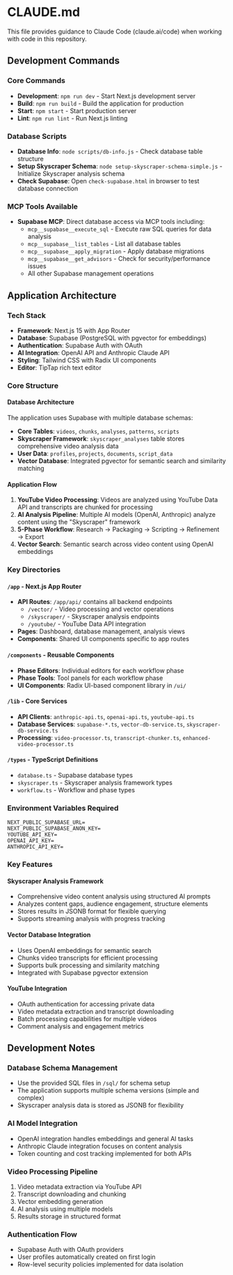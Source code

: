# CLAUDE.md

This file provides guidance to Claude Code (claude.ai/code) when working with code in this repository.

## Development Commands

### Core Commands
- **Development**: `npm run dev` - Start Next.js development server
- **Build**: `npm run build` - Build the application for production
- **Start**: `npm start` - Start production server
- **Lint**: `npm run lint` - Run Next.js linting

### Database Scripts
- **Database Info**: `node scripts/db-info.js` - Check database table structure
- **Setup Skyscraper Schema**: `node setup-skyscraper-schema-simple.js` - Initialize Skyscraper analysis schema
- **Check Supabase**: Open `check-supabase.html` in browser to test database connection

### MCP Tools Available
- **Supabase MCP**: Direct database access via MCP tools including:
  - `mcp__supabase__execute_sql` - Execute raw SQL queries for data analysis
  - `mcp__supabase__list_tables` - List all database tables
  - `mcp__supabase__apply_migration` - Apply database migrations
  - `mcp__supabase__get_advisors` - Check for security/performance issues
  - All other Supabase management operations

## Application Architecture

### Tech Stack
- **Framework**: Next.js 15 with App Router
- **Database**: Supabase (PostgreSQL with pgvector for embeddings)
- **Authentication**: Supabase Auth with OAuth
- **AI Integration**: OpenAI API and Anthropic Claude API
- **Styling**: Tailwind CSS with Radix UI components
- **Editor**: TipTap rich text editor

### Core Structure

#### Database Architecture
The application uses Supabase with multiple database schemas:
- **Core Tables**: `videos`, `chunks`, `analyses`, `patterns`, `scripts`
- **Skyscraper Framework**: `skyscraper_analyses` table stores comprehensive video analysis data
- **User Data**: `profiles`, `projects`, `documents`, `script_data`
- **Vector Database**: Integrated pgvector for semantic search and similarity matching

#### Application Flow
1. **YouTube Video Processing**: Videos are analyzed using YouTube Data API and transcripts are chunked for processing
2. **AI Analysis Pipeline**: Multiple AI models (OpenAI, Anthropic) analyze content using the "Skyscraper" framework
3. **5-Phase Workflow**: Research → Packaging → Scripting → Refinement → Export
4. **Vector Search**: Semantic search across video content using OpenAI embeddings

### Key Directories

#### `/app` - Next.js App Router
- **API Routes**: `/app/api/` contains all backend endpoints
  - `/vector/` - Video processing and vector operations
  - `/skyscraper/` - Skyscraper analysis endpoints
  - `/youtube/` - YouTube Data API integration
- **Pages**: Dashboard, database management, analysis views
- **Components**: Shared UI components specific to app routes

#### `/components` - Reusable Components
- **Phase Editors**: Individual editors for each workflow phase
- **Phase Tools**: Tool panels for each workflow phase
- **UI Components**: Radix UI-based component library in `/ui/`

#### `/lib` - Core Services
- **API Clients**: `anthropic-api.ts`, `openai-api.ts`, `youtube-api.ts`
- **Database Services**: `supabase-*.ts`, `vector-db-service.ts`, `skyscraper-db-service.ts`
- **Processing**: `video-processor.ts`, `transcript-chunker.ts`, `enhanced-video-processor.ts`

#### `/types` - TypeScript Definitions
- `database.ts` - Supabase database types
- `skyscraper.ts` - Skyscraper analysis framework types
- `workflow.ts` - Workflow and phase types

### Environment Variables Required
```
NEXT_PUBLIC_SUPABASE_URL=
NEXT_PUBLIC_SUPABASE_ANON_KEY=
YOUTUBE_API_KEY=
OPENAI_API_KEY=
ANTHROPIC_API_KEY=
```

### Key Features

#### Skyscraper Analysis Framework
- Comprehensive video content analysis using structured AI prompts
- Analyzes content gaps, audience engagement, structure elements
- Stores results in JSONB format for flexible querying
- Supports streaming analysis with progress tracking

#### Vector Database Integration
- Uses OpenAI embeddings for semantic search
- Chunks video transcripts for efficient processing
- Supports bulk processing and similarity matching
- Integrated with Supabase pgvector extension

#### YouTube Integration
- OAuth authentication for accessing private data
- Video metadata extraction and transcript downloading
- Batch processing capabilities for multiple videos
- Comment analysis and engagement metrics

## Development Notes

### Database Schema Management
- Use the provided SQL files in `/sql/` for schema setup
- The application supports multiple schema versions (simple and complex)
- Skyscraper analysis data is stored as JSONB for flexibility

### AI Model Integration
- OpenAI integration handles embeddings and general AI tasks
- Anthropic Claude integration focuses on content analysis
- Token counting and cost tracking implemented for both APIs

### Video Processing Pipeline
1. Video metadata extraction via YouTube API
2. Transcript downloading and chunking
3. Vector embedding generation
4. AI analysis using multiple models
5. Results storage in structured format

### Authentication Flow
- Supabase Auth with OAuth providers
- User profiles automatically created on first login
- Row-level security policies implemented for data isolation